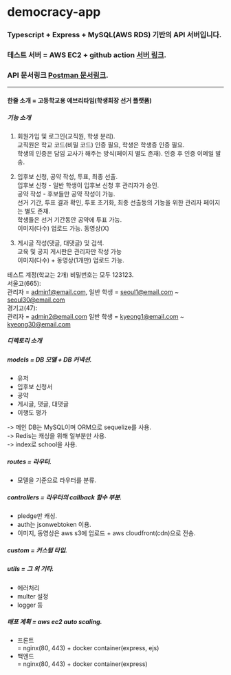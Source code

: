 # democracy-app

### Typescript + Express + MySQL(AWS RDS) 기반의 API 서버입니다. 

### 테스트 서버 = AWS EC2 + github action [서버 링크](https://dcrasee.tk/).

### API 문서링크 [Postman 문서링크](https://documenter.getpostman.com/view/12302946/TVt1A5V4).

------------------------
#### 한줄 소개 = 고등학교용 에브리타임(학생회장 선거 플랫폼)

##### 기능 소개
 1. 회원가입 및 로그인(교직원, 학생 분리).  
  교직원은 학교 코드(비밀 코드) 인증 필요, 학생은 학생증 인증 필요.  
  학생의 인증은 담임 교사가 해주는 방식(페이지 별도 존재). 인증 후 인증 이메일 발송.    
  
 2. 입후보 신청, 공약 작성, 투표, 최종 선출.  
  입후보 신청 - 일반 학생이 입후보 신청 후 관리자가 승인.  
  공약 작성 - 후보들만 공약 작성이 가능.   
  선거 기간, 투표 결과 확인, 투표 초기화, 최종 선출등의 기능을 위한 관리자 페이지는 별도 존재.  
  학생들은 선거 기간동안 공약에 투표 가능.  
  이미지(다수) 업로드 가능. 동영상(X)  
  
 3. 게시글 작성(댓글, 대댓글) 및 검색.   
 교육 및 공지 게시판은 관리자만 작성 가능  
 이미지(다수) + 동영상(1개만) 업로드 가능.  
 
 테스트 계정(학교는 2개) 비밀번호는 모두 123123.  
 서울고(665):  
   관리자 = admin1@email.com, 일반 학생 = seoul1@email.com ~ seoul30@email.com  
 경기고(47):   
   관리자 = admin2@email.com 일반 학생 = kyeong1@email.com ~ kyeong30@email.com   
 
##### 디렉토리 소개  
 ##### models = DB 모델 + DB 커넥션.  
 - 유저  
 - 입후보 신청서  
 - 공약  
 - 게시글, 댓글, 대댓글    
 - 이행도 평가      
    
  -> 메인 DB는 MySQL이며 ORM으로 sequelize를 사용.  
  -> Redis는 캐싱을 위해 일부분만 사용.    
  -> index로 school을 사용.  
 
  ##### routes = 라우터.  
  - 모델을 기준으로 라우터를 분류.  
  
  ##### controllers = 라우터의 callback 함수 부분.
  - pledge만 캐싱.    
  - auth는 jsonwebtoken 이용.
  - 이미지, 동영상은 aws s3에 업로드 + aws cloudfront(cdn)으로 전송.
  
  ##### custom = 커스텀 타입.  
    
  ##### utils = 그 외 기타.  
  - 에러처리
  - multer 설정
  - logger 등  
  
  
  ##### 배포 계획 = aws ec2 auto scaling. 
  - 프론트  
   = nginx(80, 443) + docker container(express, ejs)  
  - 백엔드  
   = nginx(80, 443) + docker container(express)  
   
